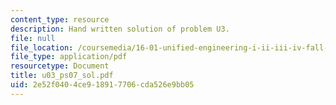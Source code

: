 ```yaml
---
content_type: resource
description: Hand written solution of problem U3.
file: null
file_location: /coursemedia/16-01-unified-engineering-i-ii-iii-iv-fall-2005-spring-2006/2e52f0404ce918917706cda526e9bb05_u03_ps07_sol.pdf
file_type: application/pdf
resourcetype: Document
title: u03_ps07_sol.pdf
uid: 2e52f040-4ce9-1891-7706-cda526e9bb05
---
```

